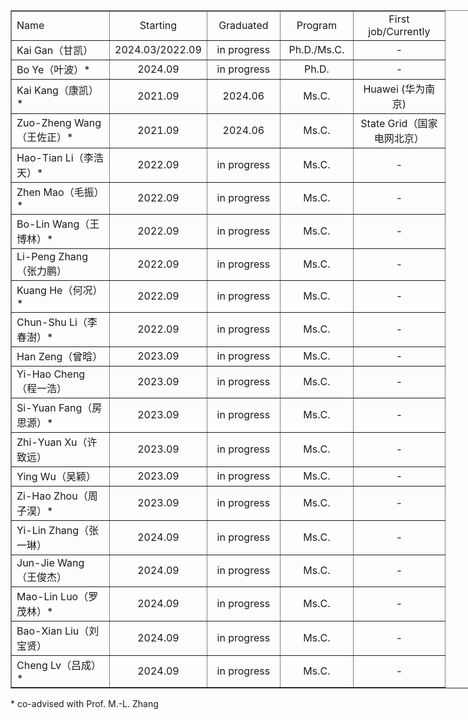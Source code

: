 
<table style="width: 1000px;" border="1">
		<tbody>
			<tr>
				<td style="text-align: left; width: 140px;"> Name </td>
				<td style="text-align: center; width: 100px;">Starting</td>
				<td style="text-align: center; width: 100px;">Graduated</td>
				<td style="text-align: center; width: 100px;">Program</td>
				<td style="text-align: center; width: 130px;">First job/Currently</td>
				<!-- <td style="text-align: center; width: 268px;"> Comment </td> -->
			</tr>
			<tr>
				<td style="text-align: left;">Kai Gan（甘凯）</td>
				<td style="text-align: center;">2024.03/2022.09</td>
				<td style="text-align: center;"> in progress </td>
				<td style="text-align: center;"> Ph.D./Ms.C.</td>
				<td style="text-align: center;"> - </td>
			</tr>
			<tr>
				<td style="text-align: left;">Bo Ye（叶波）*</td>
				<td style="text-align: center;">2024.09</td>
				<td style="text-align: center;"> in progress </td>
				<td style="text-align: center;"> Ph.D.</td>
				<td style="text-align: center;"> - </td>
			</tr>
			<tr>
				<td style="text-align: left;">Kai Kang（康凯）*</td>
				<td style="text-align: center;">2021.09 </td>
				<td style="text-align: center;">2024.06</td>
				<td style="text-align: center;">Ms.C.</td>
				<td style="text-align: center;"> Huawei (华为南京) </td>
			</tr>
			<tr>
				<td style="text-align: left;">Zuo-Zheng Wang（王佐正）*</td>
				<td style="text-align: center;">2021.09</td>
				<td style="text-align: center;"> 2024.06 </td>
				<td style="text-align: center;">Ms.C.</td>
				<td style="text-align: center;"> State Grid（国家电网北京） </td>
			</tr>
			<tr>
				<td style="text-align: left;">Hao-Tian Li（李浩天）*</td>
				<td style="text-align: center;">2022.09 </td>
				<td style="text-align: center;">in progress</td>
				<td style="text-align: center;">Ms.C.</td>
				<td style="text-align: center;"> - </td>
			</tr>
			<tr>
				<td style="text-align: left;">Zhen Mao（毛振）*</td>
				<td style="text-align: center;">2022.09</td>
				<td style="text-align: center;"> in progress </td>
				<td style="text-align: center;"> Ms.C.</td>
				<td style="text-align: center;"> - </td>
			</tr>
			<tr>
				<td style="text-align: left;">Bo-Lin Wang（王博林）*</td>
				<td style="text-align: center;">2022.09 </td>
				<td style="text-align: center;">in progress</td>
				<td style="text-align: center;">Ms.C.</td>
				<td style="text-align: center;"> - </td>
			</tr>
			<tr>
				<td style="text-align: left;">Li-Peng Zhang（张力鹏）</td>
				<td style="text-align: center;">2022.09</td>
				<td style="text-align: center;"> in progress </td>
				<td style="text-align: center;"> Ms.C.</td>
				<td style="text-align: center;"> - </td>
			</tr>
			<tr>
				<td style="text-align: left;">Kuang He（何况）*</td>
				<td style="text-align: center;">2022.09</td>
				<td style="text-align: center;"> in progress </td>
				<td style="text-align: center;"> Ms.C.</td>
				<td style="text-align: center;"> - </td>
			</tr>
			<tr>
				<td style="text-align: left;">Chun-Shu Li（李春澍）*</td>
				<td style="text-align: center;">2022.09</td>
				<td style="text-align: center;"> in progress </td>
				<td style="text-align: center;"> Ms.C.</td>
				<td style="text-align: center;"> - </td>
			</tr>
			<tr>
				<td style="text-align: left;">Han Zeng（曾晗）</td>
				<td style="text-align: center;">2023.09</td>
				<td style="text-align: center;"> in progress </td>
				<td style="text-align: center;"> Ms.C.</td>
				<td style="text-align: center;"> - </td>
			</tr>
			<tr>
				<td style="text-align: left;">Yi-Hao Cheng（程一浩）</td>
				<td style="text-align: center;">2023.09</td>
				<td style="text-align: center;"> in progress </td>
				<td style="text-align: center;"> Ms.C.</td>
				<td style="text-align: center;"> - </td>
			</tr>
			<tr>
				<td style="text-align: left;">Si-Yuan Fang（房思源）*</td>
				<td style="text-align: center;">2023.09</td>
				<td style="text-align: center;"> in progress </td>
				<td style="text-align: center;"> Ms.C.</td>
				<td style="text-align: center;"> - </td>
			</tr>
			<tr>
				<td style="text-align: left;">Zhi-Yuan Xu（许致远）</td>
				<td style="text-align: center;">2023.09</td>
				<td style="text-align: center;"> in progress </td>
				<td style="text-align: center;"> Ms.C.</td>
				<td style="text-align: center;"> - </td>
			</tr>
			<tr>
				<td style="text-align: left;">Ying Wu（吴颖）</td>
				<td style="text-align: center;">2023.09</td>
				<td style="text-align: center;"> in progress </td>
				<td style="text-align: center;"> Ms.C.</td>
				<td style="text-align: center;"> - </td>
			</tr>
			<tr>
				<td style="text-align: left;">Zi-Hao Zhou（周子淏）*</td>
				<td style="text-align: center;">2023.09</td>
				<td style="text-align: center;"> in progress </td>
				<td style="text-align: center;"> Ms.C.</td>
				<td style="text-align: center;"> - </td>
			</tr>
			<tr>
				<td style="text-align: left;">Yi-Lin Zhang（张一琳）</td>
				<td style="text-align: center;">2024.09</td>
				<td style="text-align: center;"> in progress </td>
				<td style="text-align: center;"> Ms.C.</td>
				<td style="text-align: center;"> - </td>
			</tr>
			<tr>
				<td style="text-align: left;">Jun-Jie Wang（王俊杰）</td>
				<td style="text-align: center;">2024.09</td>
				<td style="text-align: center;"> in progress </td>
				<td style="text-align: center;"> Ms.C.</td>
				<td style="text-align: center;"> - </td>
			</tr>
			<tr>
				<td style="text-align: left;">Mao-Lin Luo（罗茂林）*</td>
				<td style="text-align: center;">2024.09</td>
				<td style="text-align: center;"> in progress </td>
				<td style="text-align: center;"> Ms.C.</td>
				<td style="text-align: center;"> - </td>
			</tr>
			<tr>
				<td style="text-align: left;">Bao-Xian Liu（刘宝贤）</td>
				<td style="text-align: center;">2024.09</td>
				<td style="text-align: center;"> in progress </td>
				<td style="text-align: center;"> Ms.C.</td>
				<td style="text-align: center;"> - </td>
			</tr>		
			<tr>
				<td style="text-align: left;">Cheng Lv（吕成）*</td>
				<td style="text-align: center;">2024.09</td>
				<td style="text-align: center;"> in progress </td>
				<td style="text-align: center;"> Ms.C.</td>
				<td style="text-align: center;"> - </td>
			</tr>		
	</tbody>
</table>
* co-advised with Prof. M.-L. Zhang
